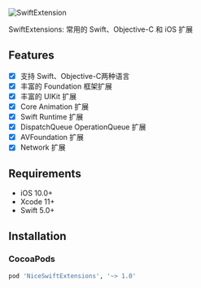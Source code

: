 ![SwiftExtension](https://developer.apple.com/assets/elements/icons/swift-playgrounds/swift-playgrounds-96x96_2x.png)

SwiftExtensions: 常用的 Swift、Objective-C 和 iOS 扩展

## Features

- [x] 支持 Swift、Objective-C两种语言
- [x] 丰富的 Foundation 框架扩展
- [x] 丰富的 UIKit 扩展
- [x] Core Animation 扩展
- [x] Swift Runtime 扩展
- [x] DispatchQueue OperationQueue 扩展
- [x] AVFoundation 扩展
- [x] Network 扩展

## Requirements

- iOS 10.0+
- Xcode 11+
- Swift 5.0+

## Installation

### CocoaPods

```ruby
pod 'NiceSwiftExtensions', '~> 1.0'
```

